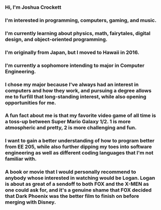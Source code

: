 ### Hi, I'm Joshua Crockett
### I'm interested in programming, computers, gaming, and music.
### I'm currently learning about physics, math, fairytales, digital design, and object-oriented programming.
### I'm originally from Japan, but I moved to Hawaii in 2016.
### I'm currently a sophomore intending to major in Computer Engineering.
### I chose my major because I've always had an interest in computers and how they work, and pursuing a degree allows me to furfill that long-standing interest, while also opening opportunities for me.
### A fun fact about me is that my favorite video game of all time is a toss-up between Super Mario Galaxy 1/2. 1 is more atmospheric and pretty, 2 is more challenging and fun.
### I want to gain a better understanding of how to program better from EE 205, while also further dipping my toes into software engineering as well as different coding languages that I'm not familiar with.
### A book or movie that I would personally recommend to anybody whose interested in watching would be Logan. Logan is about as great of a sendoff to both FOX and the X-MEN as one could ask for, and it's a genuine shame that FOX decided that Dark Phoenix was the better film to finish on before merging with Disney.

<!--
**JoshCrockett/joshcrockett** is a ✨ _special_ ✨ repository because its `README.md` (this file) appears on your GitHub profile.

Here are some ideas to get you started:

- 🔭 I’m currently working on ...
- 🌱 I’m currently learning ...
- 👯 I’m looking to collaborate on ...
- 🤔 I’m looking for help with ...
- 💬 Ask me about ...
- 📫 How to reach me: ...
- 😄 Pronouns: ...
- ⚡ Fun fact: ...
-->
